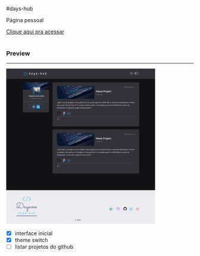 #days-hub

<p>Página pessoal</p>
<a href="" >Clique aqui pra acessar</a>

<br>
<br>

### Preview
<hr>
<img width="400px" src="./src/assets/desktop.png" />

<br>

- [x] interface inicial
- [x] theme switch
- [ ] listar projetos do github